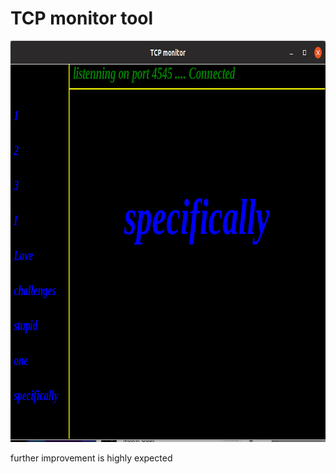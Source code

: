 # TCP monitor tool
<p align="center">
  <img width="800" height="642" src="https://github.com/AlphaArslan/Tool_TCP_monitor/blob/master/screenshot.png">
</p>
<p></p>
further improvement is highly expected
